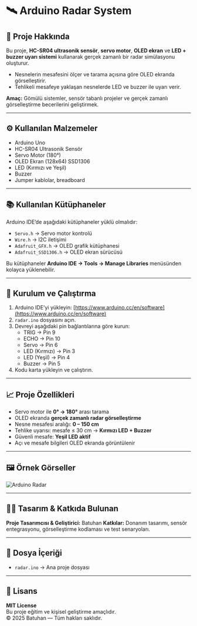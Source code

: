 # 🛰️ Arduino Radar System  

## 🔹 Proje Hakkında  
Bu proje, **HC-SR04 ultrasonik sensör**, **servo motor**, **OLED ekran** ve **LED + buzzer uyarı sistemi** kullanarak gerçek zamanlı bir radar simülasyonu oluşturur.  

- Nesnelerin mesafesini ölçer ve tarama açısına göre OLED ekranda görselleştirir.  
- Tehlikeli mesafeye yaklaşan nesnelerde LED ve buzzer ile uyarı verir.  

**Amaç:** Gömülü sistemler, sensör tabanlı projeler ve gerçek zamanlı görselleştirme becerilerini geliştirmek.

---

## ⚙️ Kullanılan Malzemeler  
- Arduino Uno  
- HC-SR04 Ultrasonik Sensör  
- Servo Motor (180°)  
- OLED Ekran (128x64) SSD1306  
- LED (Kırmızı ve Yeşil)  
- Buzzer  
- Jumper kablolar, breadboard  

---

## 📚 Kullanılan Kütüphaneler  
Arduino IDE’de aşağıdaki kütüphaneler yüklü olmalıdır:  

- `Servo.h` → Servo motor kontrolü  
- `Wire.h` → I2C iletişimi  
- `Adafruit_GFX.h` → OLED grafik kütüphanesi  
- `Adafruit_SSD1306.h` → OLED ekran sürücüsü  

Bu kütüphaneler **Arduino IDE → Tools → Manage Libraries** menüsünden kolayca yüklenebilir.

---

## 🔧 Kurulum ve Çalıştırma  
1. Arduino IDE’yi yükleyin: [https://www.arduino.cc/en/software](https://www.arduino.cc/en/software)  
2. `radar.ino` dosyasını açın.  
3. Devreyi aşağıdaki pin bağlantılarına göre kurun:  
   - TRIG → Pin 9  
   - ECHO → Pin 10  
   - Servo → Pin 6  
   - LED (Kırmızı) → Pin 3  
   - LED (Yeşil) → Pin 4  
   - Buzzer → Pin 5  
4. Kodu karta yükleyin ve çalıştırın.  

---

## 📈 Proje Özellikleri  
- Servo motor ile **0° → 180°** arası tarama  
- OLED ekranda **gerçek zamanlı radar görselleştirme**  
- Nesne mesafesi aralığı: **0 – 150 cm**  
- Tehlike uyarısı: mesafe ≤ 30 cm → **Kırmızı LED + Buzzer**  
- Güvenli mesafe: **Yeşil LED aktif**  
- Açı ve mesafe bilgileri OLED ekranda görüntülenir  

---

## 🖼️ Örnek Görseller  
![Arduino Radar](https://github.com/user-attachments/assets/a30cadef-e719-4064-b46b-564498a21f8c)  

---

## 👨‍💻 Tasarım & Katkıda Bulunan  
**Proje Tasarımcısı & Geliştirici:** Batuhan 
**Katkılar:** Donanım tasarımı, sensör entegrasyonu, görselleştirme kodlaması ve test senaryoları.  

---

## 📁 Dosya İçeriği  
- `radar.ino` → Ana proje dosyası  

---

## 📜 Lisans  
**MIT License**  
Bu proje eğitim ve kişisel geliştirme amaçlıdır.  
© 2025 Batuhan — Tüm hakları saklıdır.
